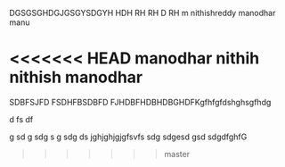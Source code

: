 DGSGSGHDGJGSGYSDGYH
HDH
RH
RH
D
RH
m    nithishreddy  manodhar manu




<<<<<<< HEAD
manodhar nithih
nithish manodhar
=======
SDBFSJFD FSDHFBSDBFD FJHDBFHDBHDBGHDFKgfhfgfdshghsgfhdg

d
fs
df

g
sd
g
sdg
s
g
sdg
ds
jghjghjgjgfsvfs
sdg
sdgesd
gsd                         sdgdfghfG
>>>>>>> master
